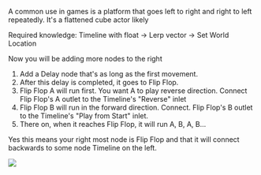 
A common use in games is a platform that goes left to right and right to left repeatedly. It's a flattened cube actor likely

Required knowledge:
Timeline with float -> Lerp vector -> Set World Location


Now you will be adding more nodes to the right
1. Add a Delay node that's as long as the first movement. 
2. After this delay is completed, it goes to Flip Flop.
3. Flip Flop A will run first. You want A to play reverse direction. Connect Flip Flop's A outlet to the Timeline's "Reverse" inlet
4. Flip Flop B will run in the forward direction. Connect. Flip Flop's B outlet to the Timeline's "Play from Start" inlet.
5. There on, when it reaches Flip Flop, it will run A, B, A, B...

Yes this means your right most node is Flip Flop and that it will connect backwards to some node Timeline on the left.

![](https://i.imgur.com/kytaUGN.png)
